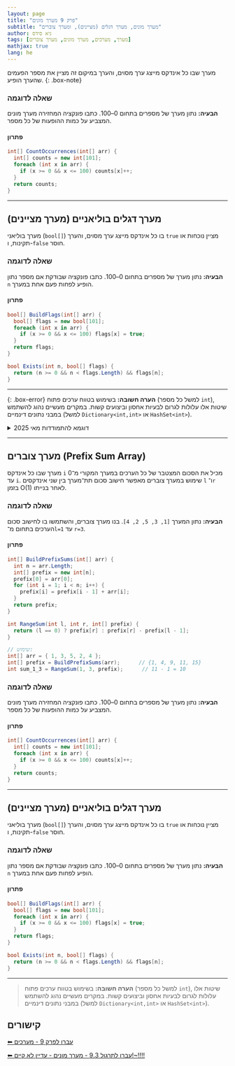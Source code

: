 ```yaml
---
layout: page
title: "פרק 9 מערך מונים"
subtitle: "מערך מונים, מערך דגלים (מציינים), ומערך צוברים"
author: גיא סידס
tags: [מערך, מערכים, מערך מונים, מערך צוברים]
mathjax: true
lang: he
---
```



מערך שבו כל אינדקס מייצג ערך מסוים, והערך במיקום זה מציין את מספר הפעמים שהערך הופיע.
{: .box-note}

### שאלה לדוגמה

**הבעיה:** נתון מערך של מספרים בתחום 0–100. כתבו פונקציה המחזירה מערך מונים המצביע על כמות ההופעות של כל מספר.

#### פתרון

```csharp
int[] CountOccurrences(int[] arr) {
  int[] counts = new int[101];
  foreach (int x in arr) {
    if (x >= 0 && x <= 100) counts[x]++;
  }
  return counts;
}
```

---

## מערך דגלים בוליאניים (מערך מציינים)

מערך בוליאני (`bool[]`) בו כל אינדקס מייצג ערך מסוים, והערך `true` מציין נוכחות או תקינות, ו-`false` חוסר.

### שאלה לדוגמה

**הבעיה:** נתון מערך של מספרים בתחום 0–100. כתבו פונקציה שבודקת אם מספר נתון `n` הופיע לפחות פעם אחת במערך.

#### פתרון

```csharp
bool[] BuildFlags(int[] arr) {
  bool[] flags = new bool[101];
  foreach (int x in arr) {
    if (x >= 0 && x <= 100) flags[x] = true;
  }
  return flags;
}

bool Exists(int n, bool[] flags) {
  return (n >= 0 && n < flags.Length) && flags[n];
}
```

---

{: .box-error}
**הערה חשובה:** בשימוש בטווח ערכים פתוח (למשל כל מספר `int`), שיטות אלו עלולות לגרום לבעיות אחסון וביצועים קשות. במקרים מעשיים נהוג להשתמש במבני נתונים דינמיים (למשל `Dictionary<int,int>` או `HashSet<int>`).

<details markdown="a"><summary>דוגמא להתמודדות מאי 2025</summary>

יתכן שדורש הגדרות קומפילציה מיוחדות

```csharp
using System;
using System.Collections;
using System.Collections.Generic;

public class Program
{
private const int FLAG_VALUE = int.MinValue; //using Queue<int?> nullable takes 2X space

/// <summary>
/// working on queue from Collections generic (didn't check perf differences on Queue from Mivney)
/// validates all whole numbers beween min, and max are in the queue.
/// need to test again - it might be possible to revert to bool[] and still get it going
/// under the 2.1 billion limit.
/// </summary>
/// <param name="q"></param>
/// <returns></returns>
/// <exception cref="ArgumentException"></exception>
public static bool CheckValidQ(Queue<int> q)
{
    int max = int.MinValue;
    int min = int.MaxValue;
    int current = 0;
    int length = 0;

    // Find min, max, and count by looping through queue once
    // Add flag marker to detect when we've completed the loop
    q.Enqueue(FLAG_VALUE);

    do
    {
        current = q.Dequeue();
        if (current != FLAG_VALUE)
        {
            //Console.WriteLine(current);
            if (current > max)
                max = current;
            if (current < min)
                min = current;
            length++;
            q.Enqueue(current); // Put it back at the end
        }
    } while (current != FLAG_VALUE); // Stop when we hit the flag

    // Check if range matches length (consecutive sequence)
    if (max - min + 1 != length)
        return false;

    // Create BitArray to track which values we've seen
    long range = (long)max - (long)min + 1;
    if (range > int.MaxValue)
        throw new ArgumentException("Range too large for BitArray");

    var bits = new BitArray((int)range);

    // Loop through queue again to mark bits (flag is still at front)
    //int check = q.Dequeue(); // Remove the flag marker
    q.Enqueue(FLAG_VALUE); // Add it back at the end

    do
    {
        current = q.Dequeue();
        if (current != FLAG_VALUE)
        {
            bits.Set(current - min, true);
            q.Enqueue(current); // Put it back at the end
        }
    } while (current != FLAG_VALUE);

    // Check if all positions are set to true
    for (int i = 0; i < 100; i++)
        //Console.WriteLine(bits.Get(i));
        if (!bits.Get(i))
            return false;

    return true;
}


/// <summary>
/// Creates a test queue at the desired size, with sequential whole numbers.
/// starting from int.MinValue + 5
/// </summary>
public static Queue<int> CreateReasonableTestQueue(int millions = 100)
{
    long count = millions * 1_000_000L;
    const int startValue = int.MinValue + 5; 

    Console.WriteLine($"Creating test queue with {count:N0} elements ({millions} million)...");

    var queue = new Queue<int>();

    for (long i = 0; i < count; i++)
    {
        queue.Enqueue(startValue + (int)i);

        if (i % 10_000_000 == 0 && i > 0) // Progress bar
            Console.WriteLine($"Added {i:N0} elements...");
    }

    Console.WriteLine($"Test queue created! Size: {queue.Count:N0}");
    return queue;
}


public static void Main()
{
    int millionElements = 2000; // above int.MaxValue, it's impossible to configure the bits array.

    try
    {
        Console.WriteLine("=== Queue Validation Test ===");
        var startTime = DateTime.Now;

        Queue<int> testQueue;
        testQueue = CreateReasonableTestQueue(millionElements);
        var creationTime = DateTime.Now;
        Console.WriteLine($"Queue creation took: {(creationTime - startTime).TotalSeconds:F2} seconds");

        Console.WriteLine("Starting validation...");
        bool isValid = CheckValidQ(testQueue);
        var endTime = DateTime.Now;

        Console.WriteLine($"Validation result: {isValid}");
        Console.WriteLine($"Validation took: {(endTime - creationTime).TotalSeconds:F2} seconds");
        Console.WriteLine($"Total time: {(endTime - startTime).TotalSeconds:F2} seconds");
        Console.WriteLine($"Final queue size: {testQueue.Count:N0}");
    }
    catch (OutOfMemoryException)
    {
        Console.WriteLine("ERROR: Out of memory! Try a smaller test size.");
    }
    catch (Exception ex)
    {
        Console.WriteLine($"ERROR: {ex.Message}");
    }
}
}
```
</details>


---

## מערך צוברים (Prefix Sum Array)

מערך שבו כל אינדקס `i` מכיל את הסכום המצטבר של כל הערכים במערך המקורי מ־0 עד `i`. שימוש במערך צוברים מאפשר חישוב סכום תת־מערך בין שני אינדקסים `l` ו־`r` בזמן O(1) לאחר בנייתו.

### שאלה לדוגמה

**הבעיה:** נתון המערך `[1, 3, 5, 2, 4]`. בנו מערך צוברים, והשתמשו בו לחישוב סכום הערכים בתחום מ־`l=1` עד `r=3`.

#### פתרון

```csharp
int[] BuildPrefixSums(int[] arr) {
  int n = arr.Length;
  int[] prefix = new int[n];
  prefix[0] = arr[0];
  for (int i = 1; i < n; i++) {
    prefix[i] = prefix[i - 1] + arr[i];
  }
  return prefix;
}

int RangeSum(int l, int r, int[] prefix) {
  return (l == 0) ? prefix[r] : prefix[r] - prefix[l - 1];
}

// שימוש:
int[] arr = { 1, 3, 5, 2, 4 };
int[] prefix = BuildPrefixSums(arr);      // {1, 4, 9, 11, 15}
int sum_1_3 = RangeSum(1, 3, prefix);      // 11 - 1 = 10
```
















### שאלה לדוגמה

**הבעיה:** נתון מערך של מספרים בתחום 0–100. כתבו פונקציה המחזירה מערך מונים המצביע על כמות ההופעות של כל מספר.

#### פתרון

```csharp
int[] CountOccurrences(int[] arr) {
  int[] counts = new int[101];
  foreach (int x in arr) {
    if (x >= 0 && x <= 100) counts[x]++;
  }
  return counts;
}
```

---

## מערך דגלים בוליאניים (מערך מציינים)

מערך בוליאני (`bool[]`) בו כל אינדקס מייצג ערך מסוים, והערך `true` מציין נוכחות או תקינות, ו-`false` חוסר.

### שאלה לדוגמה

**הבעיה:** נתון מערך של מספרים בתחום 0–100. כתבו פונקציה שבודקת אם מספר נתון `n` הופיע לפחות פעם אחת במערך.

#### פתרון

```csharp
bool[] BuildFlags(int[] arr) {
  bool[] flags = new bool[101];
  foreach (int x in arr) {
    if (x >= 0 && x <= 100) flags[x] = true;
  }
  return flags;
}

bool Exists(int n, bool[] flags) {
  return (n >= 0 && n < flags.Length) && flags[n];
}
```

---

> **הערה חשובה:** בשימוש בטווח ערכים פתוח (למשל כל מספר `int`), שיטות אלו עלולות לגרום לבעיות אחסון וביצועים קשות. במקרים מעשיים נהוג להשתמש במבני נתונים דינמיים (למשל `Dictionary<int,int>` או `HashSet<int>`).


## קישורים

[⬅ עברו לפרק 9 - מערכים](/cs2/Chapter9)


[⬅ עברו לתרגול 9.3 - מערך מונים - עדיין לא קיים!~!!!!](/cs2/Chapter9Ex9.3)
